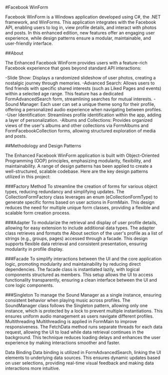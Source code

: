 #Facebook WinForm

Facebook WinForm is a Windows application developed using C#, the .NET framework, and WinForms. 
This application integrates with the Facebook API, enabling users to log in, view profile details, and interact with photos and posts. 
In this enhanced edition, new features offer an engaging user experience, while design patterns ensure a modular, maintainable, and user-friendly interface.

##About

The Enhanced Facebook WinForm provides users with a feature-rich Facebook experience that goes beyond standard API interactions:

-Slide Show: Displays a randomized slideshow of user photos, creating a nostalgic journey through memories.
-Advanced Search: Allows users to find friends with specific shared interests (such as Liked Pages and events) within a selected age range. 
This feature has a dedicated FormAdvancedSearch form, streamlining searches for mutual interests.
-Sound Manager: Each user can set a unique theme song for their profile, offering a personalized audio experience when navigating between profiles.
-User Identification: Streamlines profile identification within the app, adding a layer of personalization.
-Albums and Collections: Provides organized views of the user's albums and other collections via FormAlbums and FormFacebookCollection forms, allowing structured exploration of media and posts.

##Methodology and Design Patterns

The Enhanced Facebook WinForm application is built with Object-Oriented Programming (OOP) principles, emphasizing modularity, flexibility, and maintainability. 
A range of design patterns has been applied to create a well-structured, scalable codebase. 
Here are the key design patterns utilized in this project:

###Factory Method
To streamline the creation of forms for various object types, reducing redundancy and simplifying updates.
The CollectionFormFactory class leverages an enum (eCollectionFormType) to generate specific forms based on user actions in FormMain. 
This design reduces the need for multiple unique form classes, providing a flexible and scalable form creation process.

###Adapter
To modularize the retrieval and display of user profile details, allowing for easy extension to include additional data types.
The adapter class retrieves and formats the About section of the user's profile as a list of strings (e.g., groups, pages) accessed through a facade. 
This design supports flexible data retrieval and consistent presentation, ensuring modularity in profile display.

###Facade
To simplify interactions between the UI and the core application logic, promoting modularity and maintainability by reducing direct dependencies.
The facade class is instantiated lazily, with logical components structured as members.
This setup allows the UI to access functionality transparently, ensuring a clean interface between the UI and core logic components.

###Singleton
To manage the Sound Manager as a single instance, ensuring consistent behavior when playing music across profiles.
The SoundManager class follows the Singleton pattern, allowing only one instance, which is protected by a lock to prevent multiple instantiations. This ensures uniform audio management as users navigate different profiles.
Multithreading
Multithreading is applied in FormMain to improve responsiveness. The FetchData method runs separate threads for each data request, allowing the UI to load while data retrieval continues in the background. This technique reduces loading delays and enhances the user experience by making interactions smoother and faster.

Data Binding
Data binding is utilized in FormAdvancedSearch, linking the UI elements to underlying data sources. 
This ensures dynamic updates based on user selections, providing real-time visual feedback and making data interactions more intuitive.
